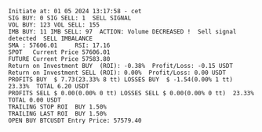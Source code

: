     Initiate at: 01 05 2024 13:17:58 - cet
    SIG BUY: 0 SIG SELL: 1  SELL SIGNAL
    VOL BUY: 123 VOL SELL: 155
    IMB BUY: 11 IMB SELL: 97  ACTION: Volume DECREASED !  Sell signal detected  SELL IMBALANCE
    SMA : 57606.01     RSI: 17.16
    SPOT   Current Price 57606.01
    FUTURE Current Price 57583.80
    Return on Investment BUY  (ROI): -0.38%  Profit/Loss: -0.15 USDT
    Return on Investment SELL (ROI): 0.00%  Profit/Loss: 0.00 USDT
    PROFITS BUY  $ 7.73(23.33% 8 tt) LOSSES BUY  $ -1.54(0.00% 1 tt)  23.33%  TOTAL 6.20 USDT
    PROFITS SELL $ 0.00(0.00% 0 tt) LOSSES SELL $ 0.00(0.00% 0 tt)  23.33%  TOTAL 0.00 USDT
    TRAILING STOP ROI  BUY 1.50%
    TRAILING LAST ROI  BUY 1.50%
    OPEN BUY BTCUSDT Entry Price: 57579.40
